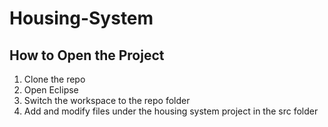 # Housing-System

## How to Open the Project
1. Clone the repo
2. Open Eclipse
3. Switch the workspace to the repo folder
4. Add and modify files under the housing system project in the src folder

